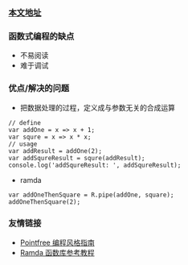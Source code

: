 ### [本文地址](https://gitee.com/muzi131313/function_program)

### 函数式编程的缺点

- 不易阅读
- 难于调试

### 优点/解决的问题

- 把数据处理的过程，定义成与参数无关的合成运算

````
// define
var addOne = x => x + 1;
var squre = x => x * x;
// usage
var addResult = addOne(2);
var addSqureResult = squre(addResult);
console.log('addSqureResult: ', addSqureResult);
````

- ramda

````
var addOneThenSquare = R.pipe(addOne, square);
addOneThenSquare(2);
````

### 友情链接

- [Pointfree 编程风格指南](http://www.ruanyifeng.com/blog/2017/03/pointfree.html)
- [Ramda 函数库参考教程](http://www.ruanyifeng.com/blog/2017/03/ramda.html)